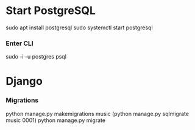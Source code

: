 # Start PostgreSQL
sudo apt install postgresql
sudo systemctl start postgresql

### Enter CLI
sudo -i -u postgres
psql

# Django

### Migrations
python manage.py makemigrations music
(python manage.py sqlmigrate music 0001)
python manage.py migrate